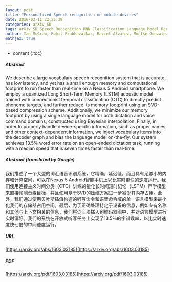 ```yaml
---
layout: post
title: "Personalized Speech recognition on mobile devices"
date: 2016-03-11 22:25:39
categories: arXiv_SD
tags: arXiv_SD Speech_Recognition RNN Classification Language_Model Recognition
author: Ian McGraw, Rohit Prabhavalkar, Raziel Alvarez, Montse Gonzalez Arenas, Kanishka Rao, David Rybach, Ouais Alsharif, Hasim Sak, Alexander Gruenstein, Francoise Beaufays, Carolina Parada
mathjax: true
---
```


* content
{:toc}

##### Abstract
We describe a large vocabulary speech recognition system that is accurate, has low latency, and yet has a small enough memory and computational footprint to run faster than real-time on a Nexus 5 Android smartphone. We employ a quantized Long Short-Term Memory (LSTM) acoustic model trained with connectionist temporal classification (CTC) to directly predict phoneme targets, and further reduce its memory footprint using an SVD-based compression scheme. Additionally, we minimize our memory footprint by using a single language model for both dictation and voice command domains, constructed using Bayesian interpolation. Finally, in order to properly handle device-specific information, such as proper names and other context-dependent information, we inject vocabulary items into the decoder graph and bias the language model on-the-fly. Our system achieves 13.5% word error rate on an open-ended dictation task, running with a median speed that is seven times faster than real-time.

##### Abstract (translated by Google)
我们描述了一个大型的词汇语音识别系统，它精确，延迟低，而且具有足够小的内存和计算空间，可以在Nexus 5 Android智能手机上以比实时更快的速度运行。我们使用连接主义时间分类（CTC）训练的量化长时间短时记忆（LSTM）声学模型来直接预测音素目标，并且使用基于SVD的压缩方案进一步减少其内存占用。此外，我们通过使用贝叶斯插值构造的听写命令和语音命令域的单一语言模型来最小化我们的存储器占用空间。最后，为了正确处理特定于设备的信息，例如专有名称和其他与上下文相关的信息，我们将词汇项插入到解码器图中，并对语言模型进行实时偏好。我们的系统在开放式听写任务上实现了13.5％的字错误率，以比实时速度快七倍的中间速度运行。

##### URL
[https://arxiv.org/abs/1603.03185](https://arxiv.org/abs/1603.03185)

##### PDF
[https://arxiv.org/pdf/1603.03185](https://arxiv.org/pdf/1603.03185)

